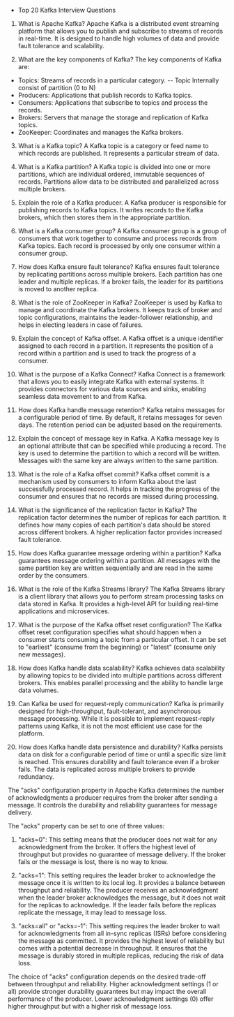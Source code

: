 - Top 20 Kafka Interview Questions

1. What is Apache Kafka?
   Apache Kafka is a distributed event streaming platform that allows you to publish and subscribe to streams of records in real-time. It is designed to handle high volumes of data and provide fault tolerance and scalability.

2. What are the key components of Kafka?
   The key components of Kafka are:
- Topics: Streams of records in a particular category. 
  -- Topic Internally consist of partition (0 to N)
- Producers: Applications that publish records to Kafka topics.
- Consumers: Applications that subscribe to topics and process the records.
- Brokers: Servers that manage the storage and replication of Kafka topics.
- ZooKeeper: Coordinates and manages the Kafka brokers.

3. What is a Kafka topic?
   A Kafka topic is a category or feed name to which records are published. It represents a particular stream of data.

4. What is a Kafka partition?
   A Kafka topic is divided into one or more partitions, which are individual ordered, immutable sequences of records. Partitions allow data to be distributed and parallelized across multiple brokers.

5. Explain the role of a Kafka producer.
   A Kafka producer is responsible for publishing records to Kafka topics. It writes records to the Kafka brokers, which then stores them in the appropriate partition.

6. What is a Kafka consumer group?
   A Kafka consumer group is a group of consumers that work together to consume and process records from Kafka topics. Each record is processed by only one consumer within a consumer group.

7. How does Kafka ensure fault tolerance?
   Kafka ensures fault tolerance by replicating partitions across multiple brokers. Each partition has one leader and multiple replicas. If a broker fails, the leader for its partitions is moved to another replica.

8. What is the role of ZooKeeper in Kafka?
   ZooKeeper is used by Kafka to manage and coordinate the Kafka brokers. It keeps track of broker and topic configurations, maintains the leader-follower relationship, and helps in electing leaders in case of failures.

9. Explain the concept of Kafka offset.
   A Kafka offset is a unique identifier assigned to each record in a partition. It represents the position of a record within a partition and is used to track the progress of a consumer.

10. What is the purpose of a Kafka Connect?
    Kafka Connect is a framework that allows you to easily integrate Kafka with external systems. It provides connectors for various data sources and sinks, enabling seamless data movement to and from Kafka.

11. How does Kafka handle message retention?
    Kafka retains messages for a configurable period of time. By default, it retains messages for seven days. The retention period can be adjusted based on the requirements.

12. Explain the concept of message key in Kafka.
    A Kafka message key is an optional attribute that can be specified while producing a record. The key is used to determine the partition to which a record will be written. Messages with the same key are always written to the same partition.

13. What is the role of a Kafka offset commit?
    Kafka offset commit is a mechanism used by consumers to inform Kafka about the last successfully processed record. It helps in tracking the progress of the consumer and ensures that no records are missed during processing.

14. What is the significance of the replication factor in Kafka?
    The replication factor determines the number of replicas for each partition. It defines how many copies of each partition's data should be stored across different brokers. A higher replication factor provides increased fault tolerance.

15. How does Kafka guarantee message ordering within a partition?
    Kafka guarantees message ordering within a partition. All messages with the same partition key are written sequentially and are read in the same order by the consumers.

16. What is the role of the Kafka Streams library?
    The Kafka Streams library is a client library that allows you to perform stream processing tasks on data stored in Kafka. It provides a high-level API for building real-time applications and microservices.

17. What is the purpose of the Kafka offset reset configuration?
    The Kafka offset reset configuration specifies what should happen when a consumer starts consuming a topic from a particular offset. It can be set to "earliest" (consume from the beginning) or "latest" (consume only new messages).

18. How does Kafka handle data scalability?
    Kafka achieves data scalability by allowing topics to be divided into multiple partitions across different brokers. This enables parallel processing and the ability to handle large data volumes.

19. Can Kafka be used for request-reply communication?
    Kafka is primarily designed for high-throughput, fault-tolerant, and asynchronous message processing. While it is possible to implement request-reply patterns using Kafka, it is not the most efficient use case for the platform.

20. How does Kafka handle data persistence and durability?
    Kafka persists data on disk for a configurable period of time or until a specific size limit is reached. This ensures durability and fault tolerance even if a broker fails. The data is replicated across multiple brokers to provide redundancy.

The "acks" configuration property in Apache Kafka determines the number of acknowledgments a producer requires from the broker after sending a message. It controls the durability and reliability guarantees for message delivery.

The "acks" property can be set to one of three values:

1. "acks=0": This setting means that the producer does not wait for any acknowledgment from the broker. It offers the highest level of throughput but provides no guarantee of message delivery. If the broker fails or the message is lost, there is no way to know.

2. "acks=1": This setting requires the leader broker to acknowledge the message once it is written to its local log. It provides a balance between throughput and reliability. The producer receives an acknowledgment when the leader broker acknowledges the message, but it does not wait for the replicas to acknowledge. If the leader fails before the replicas replicate the message, it may lead to message loss.

3. "acks=all" or "acks=-1": This setting requires the leader broker to wait for acknowledgments from all in-sync replicas (ISRs) before considering the message as committed. It provides the highest level of reliability but comes with a potential decrease in throughput. It ensures that the message is durably stored in multiple replicas, reducing the risk of data loss.

The choice of "acks" configuration depends on the desired trade-off between throughput and reliability. Higher acknowledgment settings (1 or all) provide stronger durability guarantees but may impact the overall performance of the producer. Lower acknowledgment settings (0) offer higher throughput but with a higher risk of message loss.
